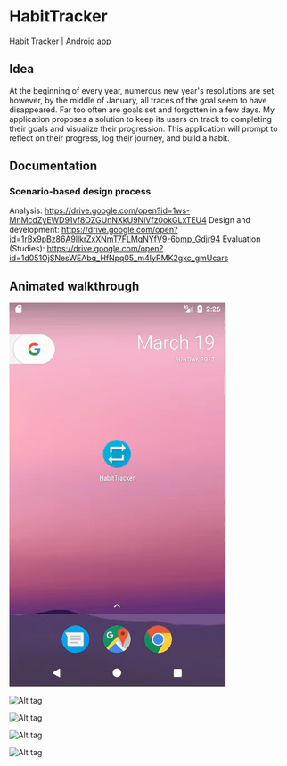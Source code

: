 # HabitTracker
Habit Tracker | Android app

## Idea
At the beginning of every year, numerous new year's resolutions are set; however, by the middle of January, all traces of the goal seem to have disappeared. Far too often are goals set and forgotten in a few days. My application proposes a solution to keep its users on track to completing their goals and visualize their progression. This application will prompt to reflect on their progress, log their journey, and build a habit.

## Documentation
### Scenario-based design process
Analysis: https://drive.google.com/open?id=1ws-MnMcdZyEWD91vf8OZGUnNXkU9NiVfz0okGLxTEU4
Design and development: https://drive.google.com/open?id=1rBx9pBz86A9llkrZxXNmT7FLMqNYfV9-6bmp_Gdjr94
Evaluation (Studies): https://drive.google.com/open?id=1d051OjSNesWEAbq_HfNpq05_m4IyRMK2gxc_gmUcars

## Animated walkthrough
![Alt tag](https://github.com/jordanang/HabitTracker/blob/master/HabitTracker_documents/HabitTracker_gf/SplashScreen_only.gif)

![Alt tag](https://github.com/jordanang/HabitTracker/blob/master/HabitTracker_documents/HabitTracker_gf/AppIntro.gif)

![Alt tag](https://github.com/jordanang/HabitTracker/blob/master/HabitTracker_documents/HabitTracker_gf/CreateHabit.gif)

![Alt tag](https://github.com/jordanang/HabitTracker/blob/master/HabitTracker_documents/HabitTracker_gf/ScrollList.gif)

![Alt tag](https://github.com/jordanang/HabitTracker/blob/master/HabitTracker_documents/HabitTracker_gf/HabitOverview.gif)
